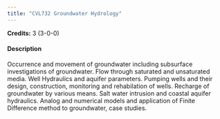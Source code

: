 ```yaml
---
title: "CVL732 Groundwater Hydrology"
---
```

**Credits:** 3 (3-0-0)

#### Description
Occurrence and movement of groundwater including subsurface investigations of groundwater. Flow through saturated and unsaturated media. Well Hydraulics and aquifer parameters. Pumping wells and their design, construction, monitoring and rehabilation of wells. Recharge of groundwater by various means. Salt water intrusion and coastal aquifer hydraulics. Analog and numerical models and application of Finite Difference method to groundwater, case studies.